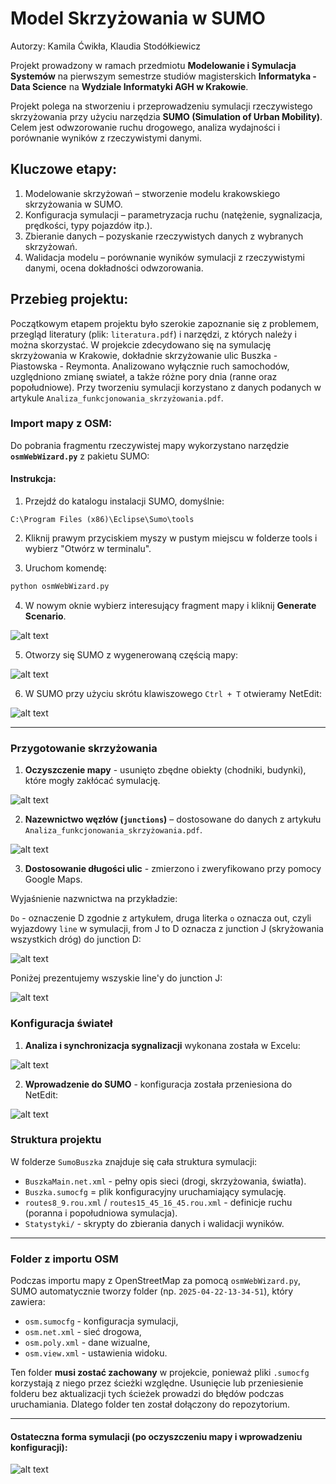 # Model Skrzyżowania w SUMO

Autorzy: Kamila Ćwikła, Klaudia Stodółkiewicz

Projekt prowadzony w ramach przedmiotu **Modelowanie i Symulacja Systemów** na pierwszym semestrze studiów magisterskich **Informatyka - Data Science** na **Wydziale Informatyki AGH w Krakowie**.

Projekt polega na stworzeniu i przeprowadzeniu symulacji rzeczywistego skrzyżowania przy użyciu narzędzia **SUMO (Simulation of Urban Mobility)**. Celem jest odwzorowanie ruchu drogowego, analiza wydajności i porównanie wyników z rzeczywistymi danymi.

## Kluczowe etapy:

1. Modelowanie skrzyżowań – stworzenie modelu krakowskiego skrzyżowania w SUMO.
2. Konfiguracja symulacji – parametryzacja ruchu (natężenie, sygnalizacja, prędkości, typy pojazdów itp.).
3. Zbieranie danych – pozyskanie rzeczywistych danych z wybranych skrzyżowań.
4. Walidacja modelu – porównanie wyników symulacji z rzeczywistymi danymi, ocena dokładności odwzorowania.

## Przebieg projektu:

Początkowym etapem projektu było szerokie zapoznanie się z problemem, przegląd literatury (plik: `literatura.pdf`) i narzędzi, z których należy i można skorzystać. W projekcie zdecydowano się na symulację skrzyżowania w Krakowie, dokładnie skrzyżowanie ulic Buszka - Piastowska - Reymonta. Analizowano wyłącznie ruch samochodów, uzględniono zmianę swiateł, a także różne pory dnia (ranne oraz popołudniowe). Przy tworzeniu symulacji korzystano z danych podanych w artykule `Analiza_funkcjonowania_skrzyżowania.pdf`.

### Import mapy z OSM:

Do pobrania fragmentu rzeczywistej mapy wykorzystano narzędzie **`osmWebWizard.py`** z pakietu SUMO:

#### Instrukcja:

1. Przejdź do katalogu instalacji SUMO, domyślnie:

`C:\Program Files (x86)\Eclipse\Sumo\tools`

2. Kliknij prawym przyciskiem myszy w pustym miejscu w folderze tools i wybierz "Otwórz w terminalu".

3. Uruchom komendę:

```bash
python osmWebWizard.py
```

4. W nowym oknie wybierz interesujący fragment mapy i kliknij **Generate Scenario**.

![alt text](Zdjęcia/image-1.png)

5. Otworzy się SUMO z wygenerowaną częścią mapy:

![alt text](Zdjęcia/image-2.png)

6. W SUMO przy użyciu skrótu klawiszowego `Ctrl + T` otwieramy NetEdit:

![alt text](Zdjęcia/image-3.png)

---

### Przygotowanie skrzyżowania

1. **Oczyszczenie mapy** - usunięto zbędne obiekty (chodniki, budynki), które mogły zakłócać symulację.

![alt text](Zdjęcia/image-4.png)

2. **Nazewnictwo węzłów (`junctions`)** – dostosowane do danych z artykułu `Analiza_funkcjonowania_skrzyżowania.pdf`.

![alt text](Zdjęcia/image-5.png)

3. **Dostosowanie długości ulic** - zmierzono i zweryfikowano przy pomocy Google Maps.

Wyjaśnienie nazwnictwa na przykładzie:

`Do` - oznaczenie D zgodnie z artykułem, druga literka `o` oznacza out, czyli wyjazdowy `line` w symulacji, from J to D oznacza z junction J (skryżowania wszystkich dróg) do junction D:

![alt text](Zdjęcia/image-6.png)

Poniżej prezentujemy wszyskie line'y do junction J:

![alt text](Zdjęcia/image-7.png)

### Konfiguracja świateł

1. **Analiza i synchronizacja sygnalizacji** wykonana została w Excelu:

![alt text](Zdjęcia/image-9.png)

2. **Wprowadzenie do SUMO** - konfiguracja została przeniesiona do NetEdit:

![alt text](Zdjęcia/image-8.png)

### Struktura projektu

W folderze `SumoBuszka` znajduje się cała struktura symulacji:

- `BuszkaMain.net.xml` - pełny opis sieci (drogi, skrzyżowania, światła).
- `Buszka.sumocfg` = plik konfiguracyjny uruchamiający symulację.
- `routes8_9.rou.xml` / `routes15_45_16_45.rou.xml` - definicje ruchu (poranna i popołudniowa symulacja).
- `Statystyki/` - skrypty do zbierania danych i walidacji wyników.

---

### Folder z importu OSM

Podczas importu mapy z OpenStreetMap za pomocą `osmWebWizard.py`, SUMO automatycznie tworzy folder (np. `2025-04-22-13-34-51`), który zawiera:

- `osm.sumocfg` - konfiguracja symulacji,
- `osm.net.xml` - sieć drogowa,
- `osm.poly.xml` - dane wizualne,
- `osm.view.xml` - ustawienia widoku.

Ten folder **musi zostać zachowany** w projekcie, ponieważ pliki `.sumocfg` korzystają z niego przez ścieżki względne. Usunięcie lub przeniesienie folderu bez aktualizacji tych ścieżek prowadzi do błędów podczas uruchamiania. Dlatego folder ten został dołączony do repozytorium.

---

#### Ostateczna forma symulacji (po oczyszczeniu mapy i wprowadzeniu konfiguracji):

![alt text](Zdjęcia/image-10.png)
